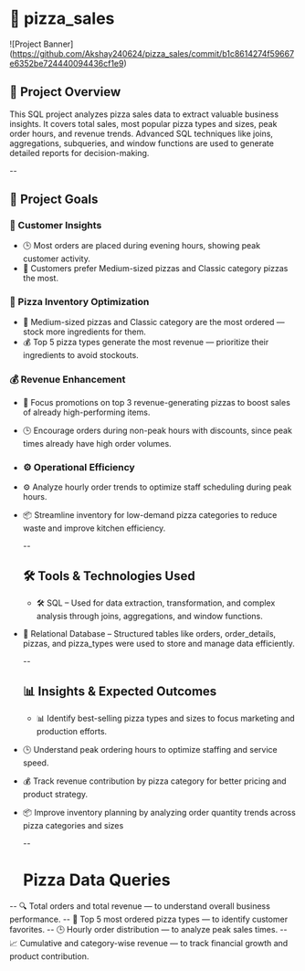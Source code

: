 # 🍕  pizza_sales

![Project Banner] (https://github.com/Akshay240624/pizza_sales/commit/b1c8614274f59667e6352be724440094436cf1e9)

## 📌 Project Overview
This SQL project analyzes pizza sales data to extract valuable business insights. It covers total sales, most popular pizza types and sizes, peak order hours, and revenue trends. Advanced SQL techniques like joins, aggregations, subqueries, and window functions are used to generate detailed reports for decision-making.


--
## 🎯 Project Goals

### 🛒 Customer Insights


- 🕒 Most orders are placed during evening hours, showing peak customer activity.
- 🍕 Customers prefer Medium-sized pizzas and Classic category pizzas the most.

###  🍕 Pizza  Inventory Optimization

- 🍕 Medium-sized pizzas and Classic category are the most ordered — stock more ingredients for them.
- 💰 Top 5 pizza types generate the most revenue — prioritize their ingredients to avoid stockouts.

### 💰 Revenue Enhancement

- 💸 Focus promotions on top 3 revenue-generating pizzas to boost sales of already high-performing items.
- 🕒 Encourage orders during non-peak hours with discounts, since peak times already have high order volumes.

- ### ⚙️ Operational Efficiency

- ⚙️ Analyze hourly order trends to optimize staff scheduling during peak hours.
- 📦 Streamline inventory for low-demand pizza categories to reduce waste and improve kitchen efficiency.


  --

  ## 🛠️ Tools & Technologies Used

  - 🛠️ SQL – Used for data extraction, transformation, and complex analysis through joins, aggregations, and window functions.
- 💾 Relational Database – Structured tables like orders, order_details, pizzas, and pizza_types were used to store and manage data efficiently.

  --

  ## 📊 Insights & Expected Outcomes
  - 📊 Identify best-selling pizza types and sizes to focus marketing and production efforts.
- 🕒 Understand peak ordering hours to optimize staffing and service speed.
- 💰 Track revenue contribution by pizza category for better pricing and product strategy.
- 📦 Improve inventory planning by analyzing order quantity trends across pizza categories and sizes


  --

  # Pizza Data Queries

-- 🔍 Total orders and total revenue — to understand overall business performance.
-- 🍕 Top 5 most ordered pizza types — to identify customer favorites.
-- 🕒 Hourly order distribution — to analyze peak sales times.
-- 📈 Cumulative and category-wise revenue — to track financial growth and product contribution.


  








